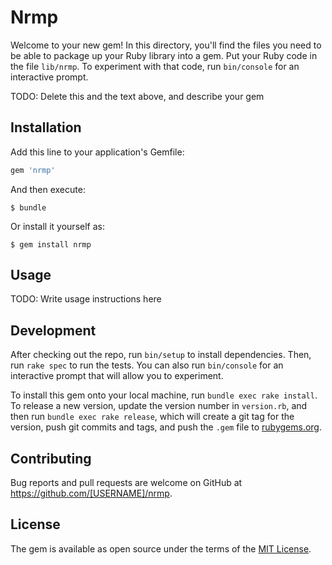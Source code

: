 # Nrmp

Welcome to your new gem! In this directory, you'll find the files you need to be able to package up your Ruby library into a gem. Put your Ruby code in the file `lib/nrmp`. To experiment with that code, run `bin/console` for an interactive prompt.

TODO: Delete this and the text above, and describe your gem

## Installation

Add this line to your application's Gemfile:

```ruby
gem 'nrmp'
```

And then execute:

    $ bundle

Or install it yourself as:

    $ gem install nrmp

## Usage

TODO: Write usage instructions here

## Development

After checking out the repo, run `bin/setup` to install dependencies. Then, run `rake spec` to run the tests. You can also run `bin/console` for an interactive prompt that will allow you to experiment.

To install this gem onto your local machine, run `bundle exec rake install`. To release a new version, update the version number in `version.rb`, and then run `bundle exec rake release`, which will create a git tag for the version, push git commits and tags, and push the `.gem` file to [rubygems.org](https://rubygems.org).

## Contributing

Bug reports and pull requests are welcome on GitHub at https://github.com/[USERNAME]/nrmp.


## License

The gem is available as open source under the terms of the [MIT License](http://opensource.org/licenses/MIT).

